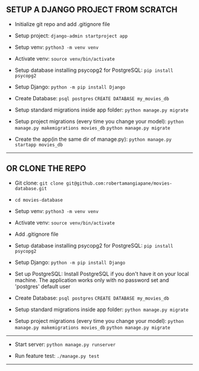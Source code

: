 ## SETUP A DJANGO PROJECT FROM SCRATCH

- Initialize git repo and add .gitignore file

- Setup project:
    `django-admin startproject app`
        
- Setup venv:
    `python3 -m venv venv`
    
- Activate venv:
    `source venv/bin/activate`
    
- Setup database installing psycopg2 for PostgreSQL:
    `pip install psycopg2`
    
- Setup Django:
    `python -m pip install Django`
    
- Create Database:
    `psql postgres`
    `CREATE DATABASE my_movies_db`
    
- Setup standard migrations inside app folder:
    `python manage.py migrate`
    
- Setup project migrations (every time you change your model):
    `python manage.py makemigrations movies_db`
    `python manage.py migrate`
    
- Create the app(in the same dir of manage.py):
    `python manage.py startapp movies_db`
    
--------
    
## OR CLONE THE REPO

- Git clone:
    `git clone git@github.com:robertamangiapane/movies-database.git`

- `cd movies-database`

- Setup venv:
    `python3 -m venv venv`
    
- Activate venv:
    `source venv/bin/activate`
    
- Add .gitignore file
    
- Setup database installing psycopg2 for PostgreSQL:
    `pip install psycopg2`
    
- Setup Django:
    `python -m pip install Django`
    
- Set up PostgreSQL: Install PostgreSQL if you don't have it on your local machine. The application works only with no password set and 'postgres' default user
- Create Database:
    `psql postgres`
    `CREATE DATABASE my_movies_db`
    
- Setup standard migrations inside app folder:
    `python manage.py migrate`
    
- Setup project migrations (every time you change your model):
    `python manage.py makemigrations movies_db`
    `python manage.py migrate`

-------
    
- Start server:
    `python manage.py runserver`
    
- Run feature test:
    `./manage.py test`

-------
    
    
